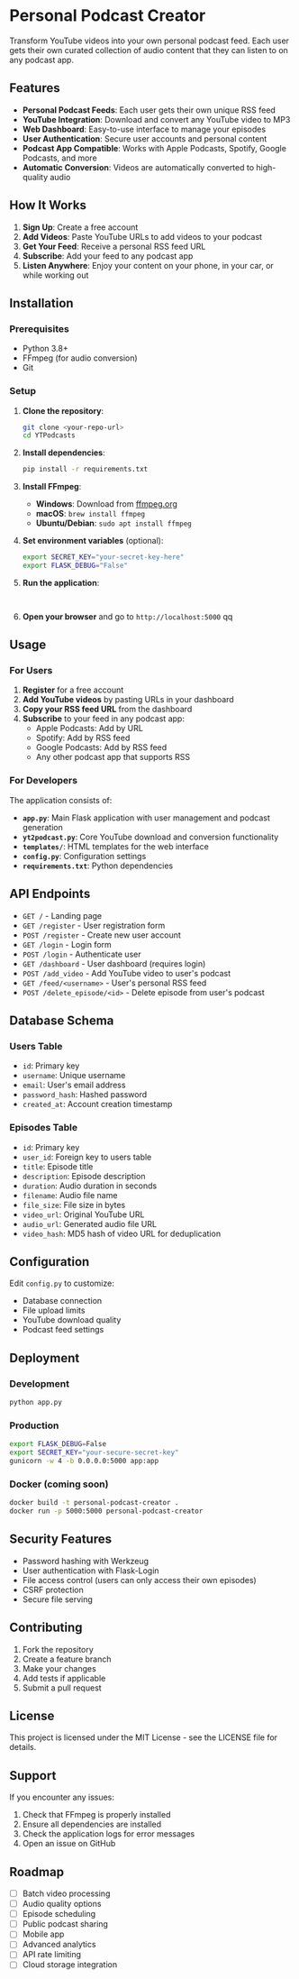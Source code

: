 # Personal Podcast Creator

Transform YouTube videos into your own personal podcast feed. Each user gets their own curated collection of audio content that they can listen to on any podcast app.

## Features

- **Personal Podcast Feeds**: Each user gets their own unique RSS feed
- **YouTube Integration**: Download and convert any YouTube video to MP3
- **Web Dashboard**: Easy-to-use interface to manage your episodes
- **User Authentication**: Secure user accounts and personal content
- **Podcast App Compatible**: Works with Apple Podcasts, Spotify, Google Podcasts, and more
- **Automatic Conversion**: Videos are automatically converted to high-quality audio

## How It Works

1. **Sign Up**: Create a free account
2. **Add Videos**: Paste YouTube URLs to add videos to your podcast
3. **Get Your Feed**: Receive a personal RSS feed URL
4. **Subscribe**: Add your feed to any podcast app
5. **Listen Anywhere**: Enjoy your content on your phone, in your car, or while working out

## Installation

### Prerequisites

- Python 3.8+
- FFmpeg (for audio conversion)
- Git

### Setup

1. **Clone the repository**:
   ```bash
   git clone <your-repo-url>
   cd YTPodcasts
   ```

2. **Install dependencies**:
   ```bash
   pip install -r requirements.txt
   ```

3. **Install FFmpeg**:
   - **Windows**: Download from [ffmpeg.org](https://ffmpeg.org/download.html)
   - **macOS**: `brew install ffmpeg`
   - **Ubuntu/Debian**: `sudo apt install ffmpeg`

4. **Set environment variables** (optional):
   ```bash
   export SECRET_KEY="your-secret-key-here"
   export FLASK_DEBUG="False"
   ```

5. **Run the application**:
   ```bash
                                                                                                                                                                                                                                                                                                                                                                                                                                                                                                                                                                                                                                                                                                                                                                         python app.py
   ```

6. **Open your browser** and go to `http://localhost:5000`
   qq
## Usage

### For Users

1. **Register** for a free account
2. **Add YouTube videos** by pasting URLs in your dashboard
3. **Copy your RSS feed URL** from the dashboard
4. **Subscribe** to your feed in any podcast app:
   - Apple Podcasts: Add by URL
   - Spotify: Add by RSS feed
   - Google Podcasts: Add by RSS feed
   - Any other podcast app that supports RSS

### For Developers

The application consists of:

- **`app.py`**: Main Flask application with user management and podcast generation
- **`yt2podcast.py`**: Core YouTube download and conversion functionality
- **`templates/`**: HTML templates for the web interface
- **`config.py`**: Configuration settings
- **`requirements.txt`**: Python dependencies

## API Endpoints

- `GET /` - Landing page
- `GET /register` - User registration form
- `POST /register` - Create new user account
- `GET /login` - Login form
- `POST /login` - Authenticate user
- `GET /dashboard` - User dashboard (requires login)
- `POST /add_video` - Add YouTube video to user's podcast
- `GET /feed/<username>` - User's personal RSS feed
- `POST /delete_episode/<id>` - Delete episode from user's podcast

## Database Schema

### Users Table
- `id`: Primary key
- `username`: Unique username
- `email`: User's email address
- `password_hash`: Hashed password
- `created_at`: Account creation timestamp

### Episodes Table
- `id`: Primary key
- `user_id`: Foreign key to users table
- `title`: Episode title
- `description`: Episode description
- `duration`: Audio duration in seconds
- `filename`: Audio file name
- `file_size`: File size in bytes
- `video_url`: Original YouTube URL
- `audio_url`: Generated audio file URL
- `video_hash`: MD5 hash of video URL for deduplication

## Configuration

Edit `config.py` to customize:

- Database connection
- File upload limits
- YouTube download quality
- Podcast feed settings

## Deployment

### Development
```bash
python app.py
```

### Production
```bash
export FLASK_DEBUG=False
export SECRET_KEY="your-secure-secret-key"
gunicorn -w 4 -b 0.0.0.0:5000 app:app
```

### Docker (coming soon)
```bash
docker build -t personal-podcast-creator .
docker run -p 5000:5000 personal-podcast-creator
```

## Security Features

- Password hashing with Werkzeug
- User authentication with Flask-Login
- File access control (users can only access their own episodes)
- CSRF protection
- Secure file serving

## Contributing

1. Fork the repository
2. Create a feature branch
3. Make your changes
4. Add tests if applicable
5. Submit a pull request

## License

This project is licensed under the MIT License - see the LICENSE file for details.

## Support

If you encounter any issues:

1. Check that FFmpeg is properly installed
2. Ensure all dependencies are installed
3. Check the application logs for error messages
4. Open an issue on GitHub

## Roadmap

- [ ] Batch video processing
- [ ] Audio quality options
- [ ] Episode scheduling
- [ ] Public podcast sharing
- [ ] Mobile app
- [ ] Advanced analytics
- [ ] API rate limiting
- [ ] Cloud storage integration
